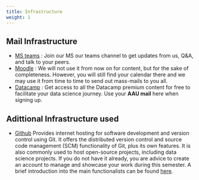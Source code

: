 ```yaml
---
title: Infrastructure
weight: 1
---
```


## Mail Infrastructure

* [MS teams](https://teams.microsoft.com/l/team/19%3aes8QqsIg7aWqs5H8FiDjIbBvR2TD1Ij0h5WMqrj4q7w1%40thread.tacv2/conversations?groupId=27e87519-6680-4c87-9727-cd9670110071&tenantId=f5dbba49-ce06-496f-ac3e-0cf14361d934)
: Join our MS our teams channel to get updates from us, Q&A, and talk to your peers.
* [Moodle](https://www.moodle.aau.dk/course/view.php?id=39082)
: We will not use it from now on for content, but for the sake of completeness. However, you will still find your calendar there and we may use it from time to time to send out mass-mails to you all.
* [Datacamp](https://www.datacamp.com/groups/shared_links/699c2b8472e2ce943916a217d51aed46d3fe74c5b84d23d615b7eeb1a6e185b6)
: Get access to all the Datacamp premium content for free to facilitate your data science journey. Use your **AAU mail** here when signing up.

## Adittional Infrastructure used

* [Github](https://github.com/) Provides internet hosting for software development and version control using Git. It offers the distributed version control and source code management (SCM) functionality of Git, plus its own features. It is also commonly used to host open-source projects, including data science projects. If you do not have it already, you are advice to create an account to manage and showcase your work during this semester. A brief introduction into the main functionalists can be found [here](https://guides.github.com/activities/hello-world/).